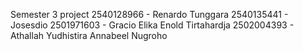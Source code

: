 Semester 3 project
2540128966 - Renardo Tunggara
2540135441 - Josesdio
2501971603 - Gracio Elika Enold Tirtahardja
2502004393 - Athallah Yudhistira Annabeel Nugroho
